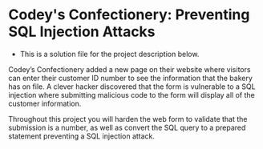 # Codey's Confectionery: Preventing SQL Injection Attacks

- This is a solution file for the project description below. 

Codey’s Confectionery added a new page on their website where visitors can enter their customer ID number to see the information that the bakery has on file. A clever hacker discovered that the form is vulnerable to a SQL injection where submitting malicious code to the form will display all of the customer information.

Throughout this project you will harden the web form to validate that the submission is a number, as well as convert the SQL query to a prepared statement preventing a SQL injection attack.